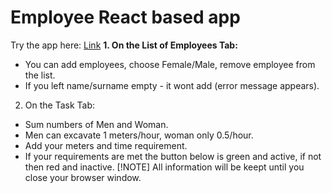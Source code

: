 # Employee React based app
Try the app here: [Link](http://elektro-daniel.cz/projects/employees_react/)
**1. On the List of Employees Tab:**
- You can add employees, choose Female/Male, remove employee from the list.
- If you left name/surname empty - it wont add (error message appears).
2. On the Task Tab:
- Sum numbers of Men and Woman.
- Men can excavate 1 meters/hour, woman only 0.5/hour.
- Add your meters and time requirement.
- If your requirements are met the button below is <span class="green">green</span> and active, if not then <span class="red">red</span> and inactive.
[!NOTE]
All information will be keept until you close your browser window.
